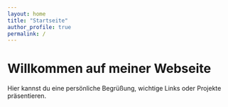 ```yaml
---
layout: home
title: "Startseite"
author_profile: true
permalink: /
---
```


# Willkommen auf meiner Webseite

Hier kannst du eine persönliche Begrüßung, wichtige Links oder Projekte präsentieren.
